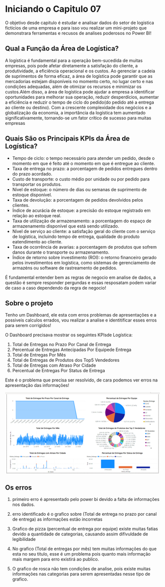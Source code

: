 # Iniciando o Capitulo 07 
O objetivo desde capitulo é estudar e analisar dados do setor de logistica ficticios de uma empresa e para isso vou realizar um mini-projeto que demonstrara ferramentas e recusos de analises poderosos no Power BI!


## Qual a Função da Área de Logística?

A logística é fundamental para a operação bem-sucedida de muitas empresas, pois pode afetar diretamente a satisfação do cliente, a produtividade, a eficiência operacional e os custos. Ao gerenciar a cadeia de suprimentos de forma eficaz, a área de logística pode garantir que  as  mercadorias  estejam  disponíveis  no  momento  certo,  no  lugar  certo  e  nas  condições adequadas, além de otimizar os recursos e minimizar os custos.Além disso, a área de logística pode ajudar a empresa a identificar oportunidades para melhorar sua operação, reduzir desperdícios, aumentar a eficiência e reduzir o tempo de ciclo do pedido(do pedido até a entrega ao cliente ou destino). Com a crescente complexidade dos negócios  e  a  globalização  da  economia,  a importância  da  logística  tem  aumentado significativamente, tornando-se um fator crítico de sucesso para muitas empresas

## Quais São os Principais KPIs da Área de Logística?

* Tempo de ciclo: o tempo necessário para atender um pedido, desde o momento em que é feito até o momento em que é entregue ao cliente.
* Taxa  de  entrega  no  prazo:  a  porcentagem  de  pedidos  entregues  dentro  do  prazo acordado.
* Custo  de  transporte:  o  custo  médio  por  unidade  ou  por  pedido  para  transportar  os produtos.
* Nível de estoque: o número de dias ou semanas de suprimento de estoque disponível.
* Taxa de devolução: a porcentagem de pedidos devolvidos pelos clientes.
* Índice de acurácia de estoque: a precisão do estoque registrado em relação ao estoque real.
* Taxa de utilização de armazenamento: a porcentagem do espaço de armazenamento disponível que está sendo utilizado.
* Nível  de  serviço  ao  cliente:  a  satisfação  geral  do  cliente  com  o  serviço  de  logística, incluindo tempo de entrega, qualidade do produto eatendimento ao cliente.
* Taxa de ocorrência de avarias: a porcentagem de produtos que sofrem danos durante o transporte ou armazenamento.
* Índice  de  retorno  sobre  investimento  (ROI):  o  retorno  financeiro  gerado  pelos investimentos  em  logística,  como  sistemas  de  gerenciamento  de  armazéns  ou  software  de rastreamento de pedidos.

É fundamental entender bem as regras de negocio em analise de dados, a questão é sempre responder pergundas e essas resposatam podem variar de caso a caso dependendo da regra de negocio!


## Sobre o projeto 

Tenho um Dashboard, ele esta com erros problemas de apresentações e a possiveis calculos errados, vou realizar a analise e identitificar esses erros para serem corrigidos!

O Dashboard precisava mostrar os seguintes KPIsde Logística:
1. Total de Entregas no Prazo Por Canal de Entrega
1. Percentual de Entregas Antecipadas Por Equipede Entrega
1. Total de Entregas Por Mês
1. Total de Entregas de Produtos dos Top5 Vendedores
1. Total de Entregas com Atraso Por Cidade
1. Percentual de Entregas Por Status de Entrega


Este é o problema que precisa ser resolvido, de cara podemos ver erros na apresentação das informações!

![imagem](/Parte%201/Cap07/imagem/Dashboard_com_erro.png)


## Os erros 


1. primeiro erro é apresentado pelo power bi devido a falta de informações nos dados.

1. erro identificado é o grafico sobre (Total de entrega no prazo por canal de entrega) as informações estão incorretas

1. Grafico de pizza (percentual de entrega por equipe) existe muitas fatias devido a quantidade de categorias, causando assim difivuldade de legibilidade

1. No grafico (Total de entregas por mês) tem muitas informações do que esta no seu titulo, esse é um problema pois quanto mais informação mais margem para erro existirá ao publico.

1. O grafico de rosca não tem condições de analise, pois existe muitas informações nas categorias para serem apresentadas nesse tipo de grafico.

